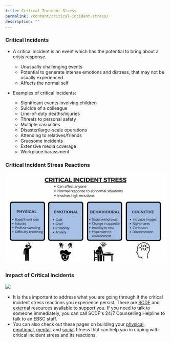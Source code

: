 ```yaml
---
title: Critical Incident Stress
permalink: /content/critical-incident-stress/
description: ""
---
```

### Critical Incidents
* A critical incident is an event which has the potential to bring about a crisis response.
	* Unusually challenging events
	* Potential to generate intense emotions and distress, that may not be usually experienced
	* Affects the normal self

* Examples of critical incidents:
	* Significant events involving children
	* Suicide of a colleague
	* Line-of-duty deaths/injuries
	* Threats to personal safety
	* Multiple casualties
	* Disaster/large-scale operations
	* Attending to relatives/friends
	* Gruesome incidents
	* Extensive media coverage
	* Workplace harassment

### Critical Incident Stress Reactions
![](/images/CIS.png)

### Impact of Critical Incidents
![](/images/CIS%Impact.png)
* It is thus important to address what you are going through if the critical incident stress reactions you experience persist. There are [SCDF](/support-options/SCDF-resources) and [external](/support-options/external-resources) resources available to support you. If you need to talk to someone immediately, you can call SCDF's 24/7 Counselling Helpline to talk to an EBSC staff.
* You can also check out these pages on building your [physical](/tools/healthy-behavioural-coping), [emotional](/tools/emotion-regulation), [mental](/tools/targeting-automatic-thoughts), and [social](/tools/building-social-fitness) fitness that can help you in coping with critical incident stress and its reactions.